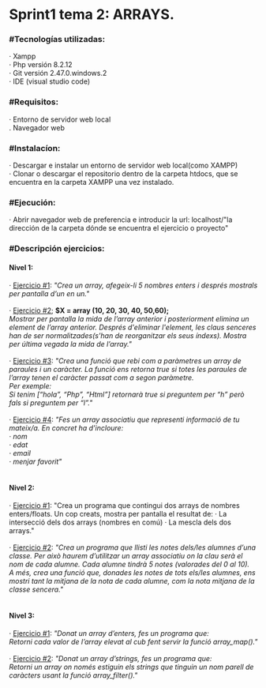 **<h1>Sprint1 tema 2: ARRAYS.</h1>**

**<h3>#Tecnologías utilizadas:</h3>**
    · Xampp<br>
    · Php versión 8.2.12<br>
    · Git versión 2.47.0.windows.2<br>
    · IDE (visual studio code)

**<h3>#Requisitos:</h3>**
    · Entorno de servidor web local<br>
    . Navegador web

**<h3>#Instalacíon:</h3>**
    · Descargar e instalar un entorno de servidor web local(como XAMPP)<br>
    · Clonar o descargar el repositorio dentro de la carpeta htdocs, que se encuentra en la carpeta XAMPP una vez instalado.

**<h3>#Ejecución:</h3>**
    · Abrir navegador web de preferencia e introducir la url: localhost/"la dirección de la carpeta dónde se encuentra el ejercicio o 
    proyecto"

**<h3>#Descripción ejercicios:</h3>**
    **<h4>Nivel 1:</h4>**
    · <a href="1.3.1_arrays_nivell1.php">Ejercicio #1</a>: *"Crea un array, afegeix-li 5 nombres enters i després mostrals per 
    pantalla d’un en un."*<br><br>
    · <a href="1.3.2_arrays_nivell1.php">Ejercicio #2</a>; **$X = array (10, 20, 30, 40, 50,60);**<br>
*Mostrar per pantalla la mida de l’array anterior i posteriorment elimina un element de l’array anterior. Després d'eliminar 
l'element, les claus senceres han de ser normalitzades(s’han de reorganitzar els seus índexs). Mostra per última vegada la mida de 
l’array."*<br><br>
    · <a href="1.3.3_arrays_nivell1.php">Ejercicio #3</a>: *"Crea una funció que rebi com a paràmetres un array de paraules i un 
    caràcter. La funció ens retorna true si totes les paraules de l’array tenen el caràcter passat com a segon paràmetre.<br>
Per exemple:<br>
Si tenim [“hola”, “Php”, “Html”] retornarà true si preguntem per “h” però fals si preguntem per “l”."*<br><br>
    · <a href="1.3.4_arrays_nivell1.php">Ejercicio #4</a>: *"Fes un array associatiu que representi informació de tu mateix/a. 
    En concret ha d’incloure:<br>· nom<br>· edat<br>· email<br>· menjar favorit"*<br><br>
    
**<h4>Nivel 2:</h4>**
    · <a href="1.3.1_arrays_nivell2.php">Ejercicio #1</a>: "Crea un programa que contingui dos arrays de nombres enters/floats. 
    Un cop creats, mostra per pantalla el resultat de:
· La intersecció dels dos arrays (nombres en comú)
· La mescla dels dos arrays."<br><br>
    · <a href="1.3.2_arrays_nivell2.php">Ejercicio #2</a>: *"Crea un programa que llisti les notes dels/les alumnes d’una classe. Per això haurem d’utilitzar un array associatiu on la clau serà el nom de cada alumne. Cada alumne tindrà 5 notes (valorades del 0 al 10).<br>A més, crea una funció que, donades les notes de tots els/les alumnes, ens mostri tant la mitjana de la nota de cada alumne, com la nota mitjana de la classe sencera."*<br><br>

**<h4>Nivel 3:</h4>**
    · <a href="1.3.1_arrays_nivell3.php">Ejercicio #1</a>: *"Donat un array d’enters, fes un programa que:<br>Retorni cada valor de l’array elevat al cub fent servir la funció array_map()."*<br><br>
    · <a href="1.3.2_arrays_nivell3.php">Ejercicio #2</a>: *"Donat un array d’strings, fes un programa que:<br>Retorni un array on només estiguin els strings que tinguin un nom parell de caràcters usant la funció array_filter()."*<br><br>

